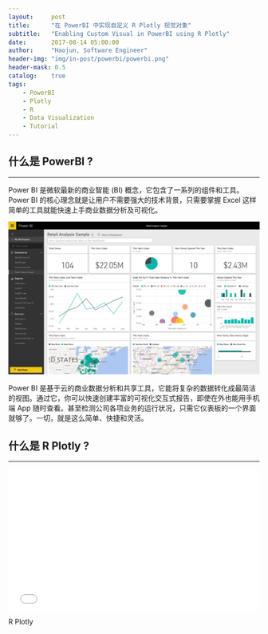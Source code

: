 ```yaml
---
layout:     post
title:      "在 PowerBI 中实现自定义 R Plotly 视觉对象"
subtitle:   "Enabling Custom Visual in PowerBI using R Plotly"
date:       2017-08-14 05:00:00
author:     "Haojun, Software Engineer"
header-img: "img/in-post/powerbi/powerbi.png"
header-mask: 0.5
catalog:    true
tags:
    - PowerBI
    - Plotly
    - R
    - Data Visualization
    - Tutorial
---
```


## 什么是 PowerBI ?
---
Power BI 是微软最新的商业智能 (BI) 概念，它包含了一系列的组件和工具。Power BI 的核心理念就是让用户不需要强大的技术背景，只需要掌握 Excel 这样简单的工具就能快速上手商业数据分析及可视化。

![](../img/in-post/powerbi/powerbi.png)

Power BI 是基于云的商业数据分析和共享工具，它能将复杂的数据转化成最简洁的视图。通过它，你可以快速创建丰富的可视化交互式报告，即使在外也能用手机端 App 随时查看。甚至检测公司各项业务的运行状况，只需它仪表板的一个界面就够了。一切，就是这么简单、快捷和灵活。

## 什么是 R Plotly ?
---
<div class="plotly">
    <iframe class="plotly-inner" width="900" height="800" frameborder="0" scrolling="no" src="//plot.ly/~shjnyr/4.embed"></iframe>
</div>
<style>
.plotly {
    position: relative;
    width: 100%;
    height: 0;
    padding-bottom: 56.25%;
}
.plotly-inner {
    position: absolute;
    top: 0;
    left: 0;
    width: 100%;
    height: 100%;
}
</style>

R Plotly
